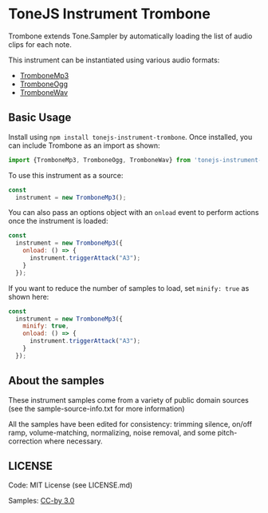 # ToneJS Instrument Trombone

Trombone extends Tone.Sampler by automatically loading the list of audio clips for each note.

This instrument can be instantiated using various audio formats:
- [TromboneMp3](./mp3/README.md)
- [TromboneOgg](./ogg/README.md)
- [TromboneWav](./wav/README.md)

## Basic Usage

Install using `npm install tonejs-instrument-trombone`. Once installed, you can include Trombone as an import as shown:

```javascript
import {TromboneMp3, TromboneOgg, TromboneWav} from 'tonejs-instrument-trombone';
```

To use this instrument as a source:

```javascript
const
  instrument = new TromboneMp3();
```

You can also pass an options object with an `onload` event to perform actions once the instrument is loaded:

```javascript
const
  instrument = new TromboneMp3({
    onload: () => {
      instrument.triggerAttack("A3");
    }
  });
```

If you want to reduce the number of samples to load, set `minify: true` as shown here:

```javascript
const
  instrument = new TromboneMp3({
    minify: true,
    onload: () => {
      instrument.triggerAttack("A3");
    }
  });
```

## About the samples

These instrument samples come from a variety of public domain sources (see the sample-source-info.txt for more information)

All the samples have been edited for consistency: trimming silence, on/off ramp, volume-matching, normalizing, noise removal, and some pitch-correction where necessary.

## LICENSE

Code: MIT License (see LICENSE.md)

Samples: [CC-by 3.0](https://creativecommons.org/licenses/by/3.0/)

